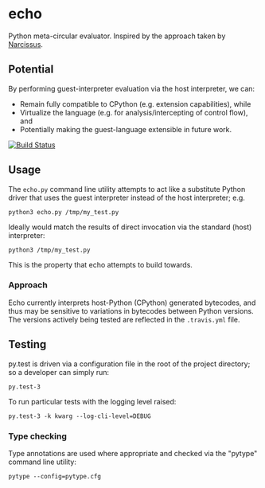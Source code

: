 # echo

Python meta-circular evaluator. Inspired by the approach taken by
[Narcissus](https://github.com/mozilla/narcissus).

## Potential

By performing guest-interpreter evaluation via the host interpreter, we can:

* Remain fully compatible to CPython (e.g. extension
  capabilities), while
* Virtualize the language (e.g. for analysis/intercepting
  of control flow), and
* Potentially making the guest-language extensible in future
  work.

[![Build Status](https://travis-ci.com/cdleary/echo.svg?branch=master)](https://travis-ci.com/cdleary/echo)

## Usage

The `echo.py` command line utility attempts to act like a substitute Python
driver that uses the guest interpreter instead of the host interpreter; e.g.

```
python3 echo.py /tmp/my_test.py
```

Ideally would match the results of direct invocation via the standard (host)
interpreter:

```
python3 /tmp/my_test.py
```

This is the property that echo attempts to build towards.

### Approach

Echo currently interprets host-Python (CPython) generated bytecodes, and thus
may be sensitive to variations in bytecodes between Python versions. The
versions actively being tested are reflected in the `.travis.yml` file.

## Testing

py.test is driven via a configuration file in the root of the project
directory; so a developer can simply run:

```
py.test-3
```

To run particular tests with the logging level raised:

```
py.test-3 -k kwarg --log-cli-level=DEBUG
```

### Type checking

Type annotations are used where appropriate and checked via the "pytype"
command line utility:

```
pytype --config=pytype.cfg 
```
